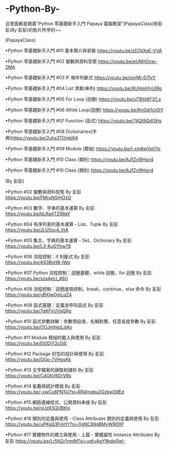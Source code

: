 # -Python-By-
这里面都是跟着"Python 零基礎新手入門 Papaya 電腦教室"(PapayaClass)和彭彭(By 彭彭)的影片所学的~~

(PapayaClass)

•Python 零基礎新手入門 #01 基本簡介與安裝    https://youtu.be/zD7dXqE-VVA

•Python 零基礎新手入門 #02 變數與資料型態    https://youtu.be/eUNHOcw-2MA

•Python 零基礎新手入門 #03 IF 條件判斷式     https://youtu.be/onrMi-D7lvY

•Python 零基礎新手入門 #04 List 清單(串列)   https://youtu.be/8UHmhfnUIRo

•Python 零基礎新手入門 #05 For Loop (迴圈)   https://youtu.be/uTBXt6F37_s

•Python 零基礎新手入門 #06 While Loop(迴圈)  https://youtu.be/KnGdj1cjOlY

•Python 零基礎新手入門 #07 Function (函式)   https://youtu.be/74Qt9Qdl3Hs

•Python 零基礎新手入門 #08 Dictionaries(字典)https://youtu.be/2uhs3TOmb64

•Python 零基礎新手入門 #09 Module (模組)     https://youtu.be/I-xm8wVqO1o

•Python 零基礎新手入門 #10 Class (類別)      https://youtu.be/AJfZvl9Hsn4

•Python 零基礎新手入門 #10 Class (類別)      https://youtu.be/AJfZvl9Hsn4

(By 彭彭)
 
•Python #02 變數與資料型態 By 彭彭                                       
https://youtu.be/FMruNSjHOzQ
 
•Python #03 數字、字串的基本運算 By 彭彭                                  
https://youtu.be/bLRa4TZ99aY

•Python #04 有序列表的基本運算 - List、Tuple By 彭彭                      
https://youtu.be/JLU5oc4_VtA

•Python #05 集合、字典的基本運算 - Set、Dictionary By 彭彭                
https://youtu.be/L3-KuGYhw78
  
•Python #06 流程控制：if 判斷式 By 彭彭                                  
https://youtu.be/A93BsHB-lWo

•Python #07 Python 流程控制：迴圈基礎，while 迴圈、for 迴圈 By 彭彭       
https://youtu.be/szaAeLt_49U

•Python #08 流程控制：迴圈進階控制，break、continue、else 命令 By 彭彭    
https://youtu.be/yBXlwOmLqZ4

•Python #09 函式基礎：定義並呼叫函式 By 彭彭                             
https://youtu.be/7qKFvUVpQXg

•Python #10 函式參數詳解：參數預設值、名稱對應、任意長度參數 By 彭彭       
https://youtu.be/OOJmhezLd4o

•Python #11 Module 模組的載入與使用 By 彭彭                             
https://youtu.be/Et0DjY2cGiE

•Python #12 Package 封包的設計與使用 By 彭彭                            
https://youtu.be/GGp-7VHgsKk

•Python #13 文字檔案的讀取和儲存 By 彭彭                                 
https://youtu.be/C4OkV6DrVRs

•Python #14 亂數與統計模組 By 彭彭                                      
https://youtu.be/-xwCu6PN1jU?si=RR4mqbu2GzkwS9Ed

•Python #15 網路連線程式、公開資料串接 By 彭彭                           
https://youtu.be/sUzR3QVBKIo

•Python #16 類別的定義與使用 - Class Attributes 類別的定義與使用 By 彭彭 
https://youtu.be/uPKgQ3FoVtY?si=0gNC89qBMyW9IDlP

•Python #17 實體物件的建立與使用 - 上篇 - 實體屬性 Instance Attributes By 彭彭
https://youtu.be/Lr5N2r1rmtM?si=ugfuAqY9kdq0jeI-